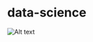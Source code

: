 # data-science
![Alt text](https://www.google.com/url?sa=i&url=https%3A%2F%2Fstemettes.org%2Fzine%2Farticles%2Fhow-my-love-of-maths-led-to-my-career-in-data-science-at-mi6%2F&psig=AOvVaw2tck9J6gI-8SmYnwIEYMTh&ust=1699922629979000&source=images&cd=vfe&opi=89978449&ved=0CA8QjRxqFwoTCJje8bTfv4IDFQAAAAAdAAAAABAD.gif)
